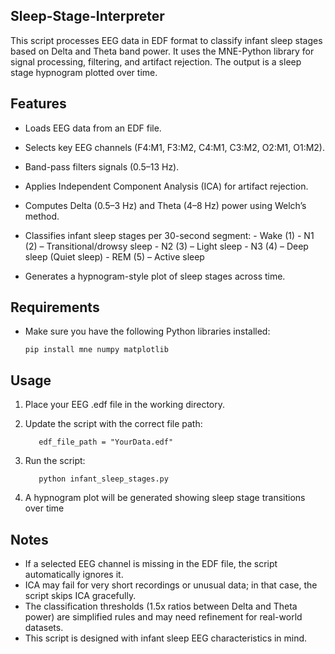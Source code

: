 ## Sleep-Stage-Interpreter
This script processes EEG data in EDF format to classify infant sleep stages based on Delta and Theta band power. It uses the MNE-Python library for signal processing, filtering, and artifact rejection. The output is a sleep stage hypnogram plotted over time.

## Features 
- Loads EEG data from an EDF file.
- Selects key EEG channels (F4:M1, F3:M2, C4:M1, C3:M2, O2:M1, O1:M2).
- Band-pass filters signals (0.5–13 Hz).
- Applies Independent Component Analysis (ICA) for artifact rejection.
- Computes Delta (0.5–3 Hz) and Theta (4–8 Hz) power using Welch’s method.
- Classifies infant sleep stages per 30-second segment:
      - Wake (1)
      - N1 (2) – Transitional/drowsy sleep
      - N2 (3) – Light sleep
      - N3 (4) – Deep sleep (Quiet sleep)
      - REM (5) – Active sleep

- Generates a hypnogram-style plot of sleep stages across time.

## Requirements
- Make sure you have the following Python libraries installed:

      pip install mne numpy matplotlib

## Usage
1. Place your EEG .edf file in the working directory.
2. Update the script with the correct file path:

          edf_file_path = "YourData.edf"

3. Run the script:

          python infant_sleep_stages.py

4. A hypnogram plot will be generated showing sleep stage transitions over time

## Notes
- If a selected EEG channel is missing in the EDF file, the script automatically ignores it.
- ICA may fail for very short recordings or unusual data; in that case, the script skips ICA gracefully.
- The classification thresholds (1.5x ratios between Delta and Theta power) are simplified rules and may need refinement for real-world datasets.
- This script is designed with infant sleep EEG characteristics in mind.










  
